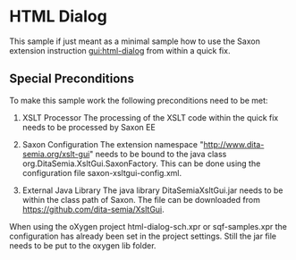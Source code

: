 # HTML Dialog

This sample if just meant as a minimal sample how to use the Saxon extension instruction <gui:html-dialog> from within a quick fix. 

## Special Preconditions
To make this sample work the following preconditions need to be met:
1. XSLT Processor
The processing of the XSLT code within the quick fix needs to be processed by Saxon EE

2. Saxon Configuration
The extension namespace "http://www.dita-semia.org/xslt-gui" needs to be bound to the java class org.DitaSemia.XsltGui.SaxonFactory.
This can be done using the configuration file saxon-xsltgui-config.xml.

3. External Java Library
The java library DitaSemiaXsltGui.jar needs to be within the class path of Saxon. The file can be downloaded from https://github.com/dita-semia/XsltGui.

When using the oXygen project html-dialog-sch.xpr or sqf-samples.xpr the configuration has already been set in the project settings.
Still the jar file needs to be put to the oxygen lib folder. 
 
